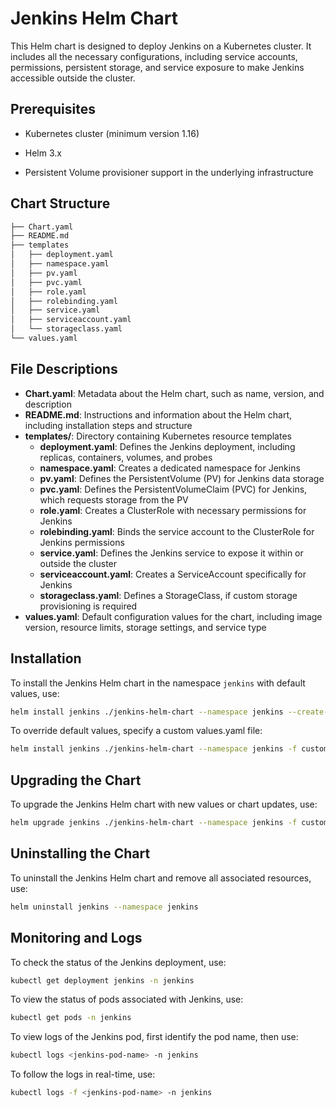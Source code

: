 # Jenkins Helm Chart

This Helm chart is designed to deploy Jenkins on a Kubernetes cluster. It includes all the necessary configurations, including service accounts, permissions, persistent storage, and service exposure to make Jenkins accessible outside the cluster.

## Prerequisites

- Kubernetes cluster (minimum version 1.16)

- Helm 3.x

- Persistent Volume provisioner support in the underlying infrastructure

## Chart Structure

```bash
├── Chart.yaml  
├── README.md  
├── templates  
│   ├── deployment.yaml  
│   ├── namespace.yaml  
│   ├── pv.yaml  
│   ├── pvc.yaml  
│   ├── role.yaml  
│   ├── rolebinding.yaml  
│   ├── service.yaml  
│   ├── serviceaccount.yaml  
│   └── storageclass.yaml  
└── values.yaml  
```

## File Descriptions

- **Chart.yaml**: Metadata about the Helm chart, such as name, version, and description
- **README.md**: Instructions and information about the Helm chart, including installation steps and structure
- **templates/**: Directory containing Kubernetes resource templates
  - **deployment.yaml**: Defines the Jenkins deployment, including replicas, containers, volumes, and probes
  - **namespace.yaml**: Creates a dedicated namespace for Jenkins
  - **pv.yaml**: Defines the PersistentVolume (PV) for Jenkins data storage
  - **pvc.yaml**: Defines the PersistentVolumeClaim (PVC) for Jenkins, which requests storage from the PV
  - **role.yaml**: Creates a ClusterRole with necessary permissions for Jenkins
  - **rolebinding.yaml**: Binds the service account to the ClusterRole for Jenkins permissions
  - **service.yaml**: Defines the Jenkins service to expose it within or outside the cluster
  - **serviceaccount.yaml**: Creates a ServiceAccount specifically for Jenkins
  - **storageclass.yaml**: Defines a StorageClass, if custom storage provisioning is required
- **values.yaml**: Default configuration values for the chart, including image version, resource limits, storage settings, and service type

## Installation

To install the Jenkins Helm chart in the namespace `jenkins` with default values, use:
```bash
helm install jenkins ./jenkins-helm-chart --namespace jenkins --create-namespace
```
To override default values, specify a custom values.yaml file:
```bash
helm install jenkins ./jenkins-helm-chart --namespace jenkins -f custom-values.yaml
```

## Upgrading the Chart

To upgrade the Jenkins Helm chart with new values or chart updates, use:
```bash
helm upgrade jenkins ./jenkins-helm-chart --namespace jenkins -f custom-values.yaml
```
## Uninstalling the Chart

To uninstall the Jenkins Helm chart and remove all associated resources, use:
```bash
helm uninstall jenkins --namespace jenkins
```

## Monitoring and Logs

To check the status of the Jenkins deployment, use:
```bash
kubectl get deployment jenkins -n jenkins
```
To view the status of pods associated with Jenkins, use:
```bash
kubectl get pods -n jenkins
```
To view logs of the Jenkins pod, first identify the pod name, then use:
```bash
kubectl logs <jenkins-pod-name> -n jenkins
```
To follow the logs in real-time, use:
```bash
kubectl logs -f <jenkins-pod-name> -n jenkins
```